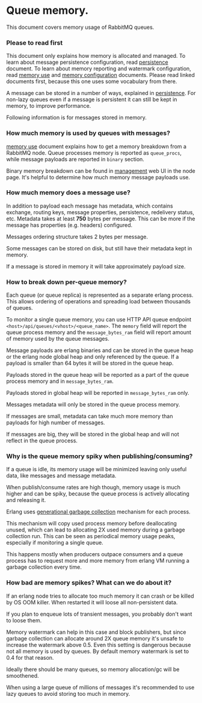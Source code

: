 # Queue memory.

This document covers memory usage of RabbitMQ queues.

### Please to read first

This document only explains how memory is allocated and managed. To learn about
message persistence configuration, read [persistence](persistence-conf.html) document.
To learn about memory reporting and watermark configuration,
read [memory use](memory-use.html) and [memory configuration](memory.html) documents.
Please read linked documents first, because this one uses some vocabulary from there.

A message can be stored in a number of ways, explained in [persistence](persistence-conf.html).
For non-lazy queues even if a message is persistent it can still be kept in memory,
to improve performance.

Following information is for messages stored in memory.

### How much memory is used by queues with messages?

[memory use](memory-use.html) document explains how to get a memory breakdown from a RabbitMQ node.
Queue processes memory is reported as `queue_procs`, while message payloads are
reported in `binary` section.

Binary memory breakdown can be found in <a href="management.html">management</a> web UI
in the node page. It's helpful to determine how much memory message payloads use.

### How much memory does a message use?

In addition to payload each message has metadata, which contains exchange,
routing keys, message properties, persistence, redelivery status, etc.
Metadata takes at least **750** bytes per message. This can be more if the
message has properties (e.g. headers) configured.

Messages ordering structure takes 2 bytes per message.

Some messages can be stored on disk, but still have their metadata kept in memory.

If a message is stored in memory it will take approximately payload size.

### How to break down per-queue memory?

Each queue (or queue replica) is represented as a separate erlang process.
This allows ordering of operations and spreading load between thousands of queues.

To monitor a single queue memory, you can use HTTP API queue endpoint
`<host>/api/queues/<vhost>/<queue_name>`.
The `memory` field will report the queue process memory and the `message_bytes_ram`
field will report amount of memory used by the queue messages.

Message payloads are erlang binaries and can be stored in the queue heap or the erlang
node global heap and only referenced by the queue.
If a payload is smaller than 64 bytes it will be stored in the queue heap.

Payloads stored in the queue heap will be reported as a part of the queue
process memory and in `message_bytes_ram`.

Payloads stored in global heap will be reported in `message_bytes_ram` only.

Messages metadata will only be stored in the queue process memory.

If messages are small, metadata can take much more memory than payloads
for high number of messages.

If messages are big, they will be stored in the global heap and will not reflect
in the queue process.

### Why is the queue memory spiky when publishing/consuming?

If a queue is idle, its memory usage will be minimized leaving only useful data,
like messages and message metadata.

When publish/consume rates are high though, memory usage is much higher and can
be spiky, because the queue process is actively allocating and releasing it.

Erlang uses [generational garbage collection](https://www.erlang-solutions.com/blog/erlang-19-0-garbage-collector.html)
mechanism for each process.

This mechanism will copy used process memory before deallocating unused,
which can lead to allocating 2X used memory during a garbage collection run.
This can be seen as periodical memory usage peaks, especially if monitoring
a single queue.

This happens mostly when producers outpace consumers and a queue process has to
request more and more memory from erlang VM running a garbage collection every
time.

### How bad are memory spikes? What can we do about it?

If an erlang node tries to allocate too much memory it can crash or be killed by
OS OOM killer. When restarted it will loose all non-persistent data.

If you plan to enqueue lots of transient messages, you probably don't
want to loose them.

Memory watermark can help in this case and block publishers, but since garbage
collection can allocate around 2X queue memory it's unsafe to increase
the watermark above 0.5. Even this setting is dangerous because not all memory
is used by queues. By default memory watermark is set to 0.4 for that reason.

Ideally there should be many queues, so memory allocation/gc will be smoothened.

When using a large queue of millions of messages it's recommended to use lazy queues to
avoid storing too much in memory.
